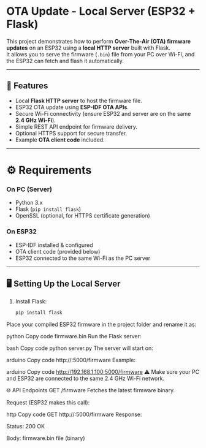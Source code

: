 # OTA Update - Local Server (ESP32 + Flask)

This project demonstrates how to perform **Over-The-Air (OTA) firmware updates** on an ESP32 using a **local HTTP server** built with Flask.  
It allows you to serve the firmware (`.bin`) file from your PC over Wi-Fi, and the ESP32 can fetch and flash it automatically.

---

## 🚀 Features
- Local **Flask HTTP server** to host the firmware file.  
- ESP32 OTA update using **ESP-IDF OTA APIs**.  
- Secure Wi-Fi connectivity (ensure ESP32 and server are on the same **2.4 GHz Wi-Fi**).  
- Simple REST API endpoint for firmware delivery.  
- Optional HTTPS support for secure transfer.  
- Example **OTA client code** included.

---
# ⚙️ Requirements

### On PC (Server)
- Python 3.x  
- Flask (`pip install flask`)  
- OpenSSL (optional, for HTTPS certificate generation)

### On ESP32
- ESP-IDF installed & configured  
- OTA client code (provided below)  
- ESP32 connected to the same Wi-Fi as the PC server  

---

## 🖥️ Setting Up the Local Server

1. Install Flask:
   ```bash
   pip install flask
Place your compiled ESP32 firmware in the project folder and rename it as:

python
Copy code
firmware.bin
Run the Flask server:

bash
Copy code
python server.py
The server will start on:

arduino
Copy code
http://<your-pc-ip>:5000/firmware
Example:

arduino
Copy code
http://192.168.1.100:5000/firmware
⚠️ Make sure your PC and ESP32 are connected to the same 2.4 GHz Wi-Fi network.

🌐 API Endpoints
GET /firmware
Fetches the latest firmware binary.

Request (ESP32 makes this call):

http
Copy code
GET http://<your-pc-ip>:5000/firmware
Response:

Status: 200 OK

Body: firmware.bin file (binary)
